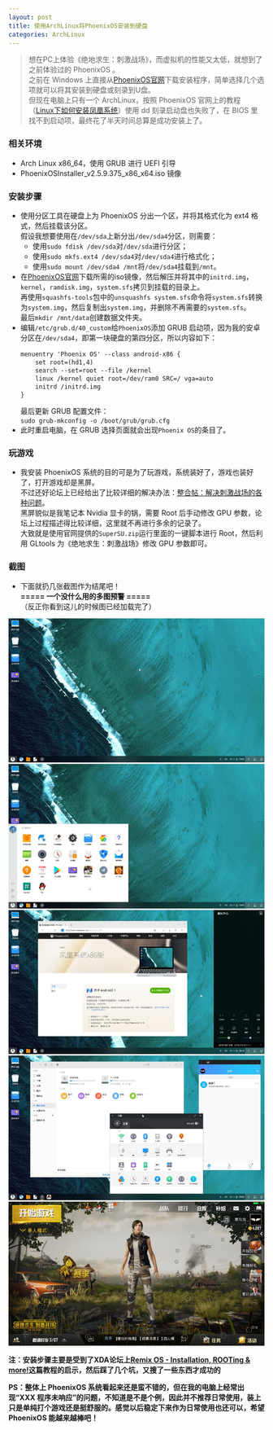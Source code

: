 ```yaml
---
layout: post
title: 使用ArchLinux将PhoenixOS安装到硬盘
categories: ArchLinux
---
```


> 想在PC上体验《绝地求生：刺激战场》，而虚拟机的性能又太低，就想到了之前体验过的 PhoenixOS 。  
> 之前在 Windows 上直接从[PhoenixOS官网](http://www.phoenixos.com/download_x86)下载安装程序，简单选择几个选项就可以将其安装到硬盘或刻录到U盘。  
> 但现在电脑上只有一个 ArchLinux，按照 PhoenixOS 官网上的教程（[Linux下如何安装凤凰系统](http://www.phoenixos.com/help/installation/iso-Linux)）使用 dd 刻录启动盘也失败了，在 BIOS 里找不到启动项，最终花了半天时间总算是成功安装上了。  

<!-- more -->

### 相关环境
* Arch Linux x86_64，使用 GRUB 进行 UEFI 引导  
* PhoenixOSInstaller_v2.5.9.375_x86_x64.iso 镜像  

### 安装步骤
* 使用分区工具在硬盘上为 PhoenixOS 分出一个区，并将其格式化为 ext4 格式，然后挂载该分区。  
  假设我想要使用在`/dev/sda`上新分出`/dev/sda4`分区，则需要：  
  * 使用`sudo fdisk /dev/sda`对`/dev/sda`进行分区；  
  * 使用`sudo mkfs.ext4 /dev/sda4`对`/dev/sda4`进行格式化；  
  * 使用`sudo mount /dev/sda4 /mnt`将`/dev/sda4`挂载到`/mnt`。  
* 在[PhoenixOS官网](http://www.phoenixos.com/download_x86)下载所需的iso镜像，然后解压并将其中的`initrd.img`，`kernel`，`ramdisk.img`，`system.sfs`拷贝到挂载的目录上。  
  再使用`squashfs-tools`包中的`unsquashfs system.sfs`命令将`system.sfs`转换为`system.img`，然后复制出`system.img`，并删除不再需要的`system.sfs`。  
  最后`mkdir /mnt/data`创建数据文件夹。  
* 编辑`/etc/grub.d/40_custom`给`PhoenixOS`添加 GRUB 启动项，因为我的安卓分区在`/dev/sda4`，即第一块硬盘的第四分区，所以内容如下：  
  ```
  menuentry 'Phoenix OS' --class android-x86 {
      set root=(hd1,4)
      search --set=root --file /kernel
      linux /kernel quiet root=/dev/ram0 SRC=/ vga=auto
      initrd /initrd.img
  }
  ```
  最后更新 GRUB 配置文件：  
  `sudo grub-mkconfig -o /boot/grub/grub.cfg`  
* 此时重启电脑，在 GRUB 选择页面就会出现`Phoenix OS`的条目了。  

### 玩游戏
* 我安装 PhoenixOS 系统的目的可是为了玩游戏，系统装好了，游戏也装好了，打开游戏却是黑屏。  
  不过还好论坛上已经给出了比较详细的解决办法：[整合帖：解决刺激战场的各种问题](http://bbs.phoenixstudio.org/cn/read.php?tid=14554&fid=12)。  
黑屏貌似是我笔记本 Nvidia 显卡的锅，需要 Root 后手动修改 GPU 参数，论坛上过程描述得比较详细，这里就不再进行多余的记录了。  
大致就是使用官网提供的`SuperSU.zip`运行里面的一键脚本进行 Root，然后利用 GLtools 为《绝地求生：刺激战场》修改 GPU 参数即可。  

### 截图
* 下面就扔几张截图作为结尾吧！  
  **=====  一个没什么用的多图预警  =====**  
  （反正你看到这儿的时候图已经加载完了）  

![PhoenixOS_1](/public/image/PhoenixOS_1.jpg)  
![PhoenixOS_2](/public/image/PhoenixOS_2.jpg)  
![PhoenixOS_3](/public/image/PhoenixOS_3.jpg)  
![PhoenixOS_4](/public/image/PhoenixOS_4.jpg)  
![PhoenixOS_5](/public/image/PhoenixOS_5.jpg)  

**注：安装步骤主要是受到了XDA论坛上[Remix OS - Installation, ROOTing & more!](https://forum.xda-developers.com/remix/remix-os/remix-os-installation-rooting-t3293769)这篇教程的启示，然后踩了几个坑，又搜了一些东西才成功的**  

**PS：整体上 PhoenixOS 系统看起来还是蛮不错的，但在我的电脑上经常出现“XXX 程序未响应”的问题，不知道是不是个例，因此并不推荐日常使用，装上只是单纯打个游戏还是挺舒服的。感觉以后稳定下来作为日常使用也还可以，希望 PhoenixOS 能越来越棒吧！**

